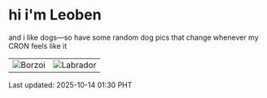 # hi i'm Leoben

and i like dogs—so have some random dog pics that change whenever my CRON feels like it

|  |  |
|--------|----------|
| ![Borzoi](https://random-dog-vercel.vercel.app/api/random-borzoi?v=1760376647) | ![Labrador](https://random-dog-vercel.vercel.app/api/random-labrador?v=1760376647) |

Last updated: 2025-10-14 01:30 PHT
